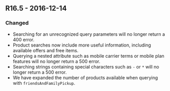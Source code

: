 ## R16.5 - 2016-12-14

### Changed
- Searching for an unrecognized query parameters will no longer return a 400 error.
- Product searches now include more useful information, including available offers and free items.
- Querying a nested attribute such as mobile carrier terms or mobile plan features will no longer return a 500 error.
- Searching strings containing special characters such as `-` or `*` will no longer return a 500 error.
- We have expanded the number of products available when querying with `friendsAndFamilyPickup`.

